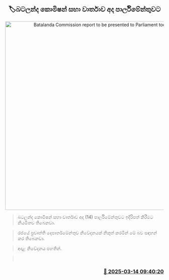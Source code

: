 <p align='center'><b><h2 align='center' title='Batalanda Commission report to be presented to Parliament today'>🏷බටලන්ද කොමිෂන් සභා වාර්තාව අද පාර්ලිමේන්තුවට</h2></b></p>
<p align='center'><img src='https://helakuru.sgp1.cdn.digitaloceanspaces.com/esana/images/lib/ranil-batalanda.jpg' width='600' alt='Batalanda Commission report to be presented to Parliament today'></p>

> බටලන්ද කොමිෂන් සභා වාර්තාව අද (14) පාර්ලිමේන්තුවට ඉදිරිපත් කිරීමට නියමිතව තිබෙනවා.

> රජයේ ප්‍රවෘත්ති දෙපාර්තමේන්තුව නිවේදනයක් නිකුත් කරමින් මේ බව සඳහන් කර තිබෙනවා. 

> අදාළ නිවේදනය පහතින්.

>  



<h3 align='right'><a href='https://www.helakuru.lk/esana/p/108321/'>📅 2025-03-14 09:40:20</a></h3>
